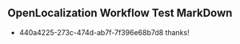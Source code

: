 ## OpenLocalization Workflow Test MarkDown
* 440a4225-273c-474d-ab7f-7f396e68b7d8 
thanks!<!--HONumber=Mar16_HO3-->
